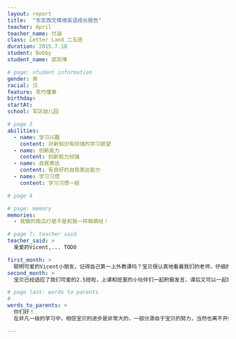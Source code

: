 ```yaml
---
layout: report
title:  "东亚西文情境英语成长报告"
teacher: April
teacher_name: 付迪
class: Letter Land 二五班
duration: 2015.7.10
student: Bobby
student_name: 邵凯博

# page: student information
gender: 男
racial: 汉
feature: 乖巧懂事
birthday:
startAt:
school: 军区幼儿园

# page 3
abilities:
  - name: 学习兴趣
    content: 对新知识有较强的学习欲望
  - name: 创新能力
    content: 创新能力较强
  - name: 自我表达
    content: 有良好的自我表达能力
  - name: 学习习惯
    content: 学习习惯一般

# page 4

# page: memory
memories:
  - 我做的南瓜灯是不是和我一样萌萌哒！

# page 7: teacher said
teacher_said: >
  亲爱的Vicent,... TODO

first_month: >
  聪明可爱的Vicent小朋友，记得自己第一上外教课吗？宝贝很认真地看着我们的老师，仔细的学习单词，真的很棒啊，加油，宝贝！
second_month: >
  宝贝已经适应了我们可爱的2.5班啦，上课和班里的小伙伴们一起积极发言，课后又可以一起玩耍，很是开心呢！

# page last: words to parents
#
words_to_parents: >
  你们好！
  在非凡一级的学习中，相信宝贝的进步是非常大的，一部分源自于宝贝的努力，当然也离不开你们的悉心指导，积极配合。为了宝贝能在下一期的学习中，取得更大的进步，希望宝贝在学习的过程中，你们能够多多留意宝贝的发音问题，多听，多练习。遇到不会的问题可以跟我联系哦！

---
```

